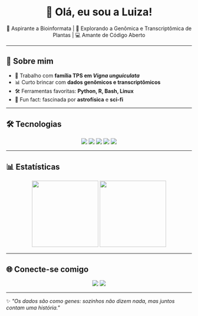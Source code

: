 <h1 align="center">👋 Olá, eu sou a Luiza!</h1>
<p align="center">
🔬 Aspirante a Bioinformata | 🌱 Explorando a Genômica e Transcriptômica de Plantas | 💻 Amante de Código Aberto
</p>

---

## 🚀 Sobre mim
- 🧬 Trabalho com **família TPS em *Vigna unguiculata***
- 📊 Curto brincar com **dados genômicos e transcriptômicos**
- 🛠️ Ferramentas favoritas: **Python, R, Bash, Linux**
- 🌌 Fun fact: fascinada por **astrofísica** e **sci-fi**

---

## 🛠️ Tecnologias
<p align="center">
  <img src="https://img.shields.io/badge/Python-3776AB?style=for-the-badge&logo=python&logoColor=white"/>
  <img src="https://img.shields.io/badge/R-276DC3?style=for-the-badge&logo=r&logoColor=white"/>
  <img src="https://img.shields.io/badge/Bash-4EAA25?style=for-the-badge&logo=gnu-bash&logoColor=white"/>
  <img src="https://img.shields.io/badge/Linux-FCC624?style=for-the-badge&logo=linux&logoColor=black"/>
  <img src="https://img.shields.io/badge/Git-F05032?style=for-the-badge&logo=git&logoColor=white"/>
</p>

---

## 📊 Estatísticas
<p align="center">
  <img src="https://github-readme-stats.vercel.app/api?username=meschaelleger&show_icons=true&theme=radical" height="180"/>
  <img src="https://github-readme-stats.vercel.app/api/top-langs/?username=meschaelleger&layout=compact&theme=radical" height="180"/>
</p>

---

## 🌐 Conecte-se comigo
<p align="center">
  <a href="https://linkedin.com/in/meschaelleger"><img src="https://img.shields.io/badge/LinkedIn-0A66C2?style=for-the-badge&logo=linkedin&logoColor=white"/></a>
  <a href="mailto:schaelleger@gmail.com"><img src="https://img.shields.io/badge/Email-D14836?style=for-the-badge&logo=gmail&logoColor=white"/></a>
</p>

---

✨ *"Os dados são como genes: sozinhos não dizem nada, mas juntos contam uma história."*
